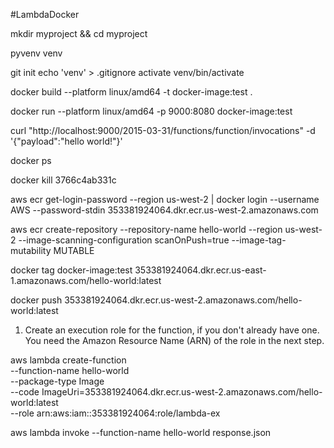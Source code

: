 #LambdaDocker

mkdir myproject && cd myproject

pyvenv venv

git init
echo 'venv' > .gitignore
activate venv/bin/activate

docker build --platform linux/amd64 -t docker-image:test .

docker run --platform linux/amd64 -p 9000:8080 docker-image:test

curl "http://localhost:9000/2015-03-31/functions/function/invocations" -d '{"payload":"hello world!"}'

docker ps

docker kill 3766c4ab331c


aws ecr get-login-password --region us-west-2 | docker login --username AWS --password-stdin 353381924064.dkr.ecr.us-west-2.amazonaws.com

aws ecr create-repository --repository-name hello-world --region us-west-2 --image-scanning-configuration scanOnPush=true --image-tag-mutability MUTABLE

docker tag docker-image:test 353381924064.dkr.ecr.us-east-1.amazonaws.com/hello-world:latest


docker push 353381924064.dkr.ecr.us-west-2.amazonaws.com/hello-world:latest

1. Create an execution role for the function, if you don't already have one. You need the Amazon Resource Name (ARN) of the role in the next step.


aws lambda create-function \
  --function-name hello-world \
  --package-type Image \
  --code ImageUri=353381924064.dkr.ecr.us-west-2.amazonaws.com/hello-world:latest \
  --role arn:aws:iam::353381924064:role/lambda-ex

aws lambda invoke --function-name hello-world response.json
